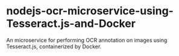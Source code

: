 # nodejs-ocr-microservice-using-Tesseract.js-and-Docker
An microservice for performing OCR annotation on images using Tesseract.js, containerized by Docker.
